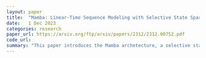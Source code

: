 ```yaml
---
layout: paper
title:  "Mamba: Linear-Time Sequence Modeling with Selective State Spaces"
date:   1 Dec 2023
categories: research
paper_url: https://arxiv.org/ftp/arxiv/papers/2312/2312.00752.pdf
code_url: 
summary: "This paper introduces the Mamba archetecture, a selective state space model (SSSM) with input dependance. Mamba has better speed and scalability compared to transformers in various domains including language, audio, and genomics, especially in tasks involving extremely long sequences. Authors also present a hardware efficient scanning mechanism that is used in Mamba."
---
```


